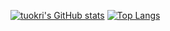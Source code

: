 [![tuokri's GitHub stats](https://github-readme-stats.vercel.app/api?username=tuokri)](https://github.com/anuraghazra/github-readme-stats)
[![Top Langs](https://github-readme-stats.vercel.app/api/top-langs/?username=tuokri)](https://github.com/anuraghazra/github-readme-stats&theme=synthwave)

<!--
**tuokri/tuokri** is a ✨ _special_ ✨ repository because its `README.md` (this file) appears on your GitHub profile.

Here are some ideas to get you started:

- 🔭 I’m currently working on ...
- 🌱 I’m currently learning ...
- 👯 I’m looking to collaborate on ...
- 🤔 I’m looking for help with ...
- 💬 Ask me about ...
- 📫 How to reach me: ...
- 😄 Pronouns: ...
- ⚡ Fun fact: ...
-->
